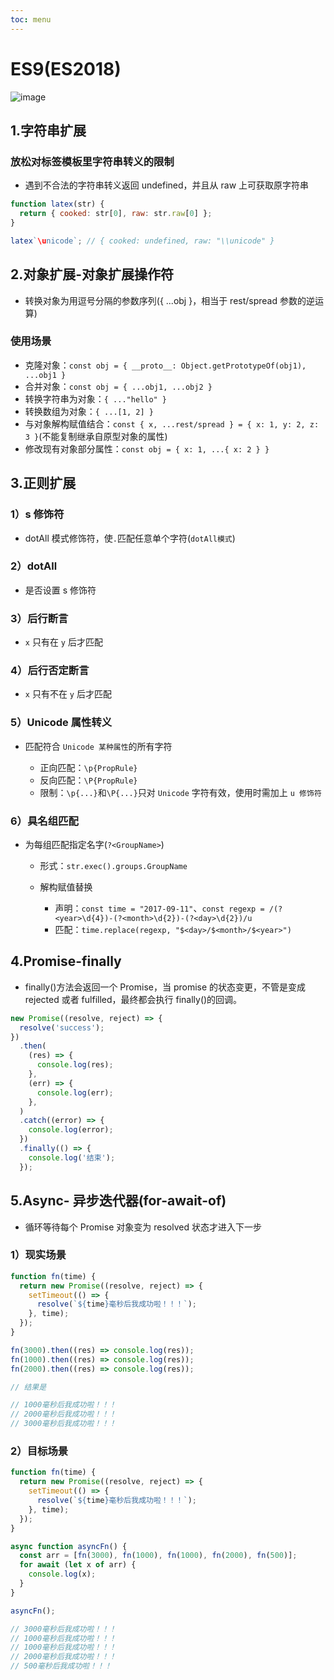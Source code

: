 ```yaml
---
toc: menu
---
```


# ES9(ES2018)

![image](images/es/5.png)

## 1.字符串扩展

### 放松对标签模板里字符串转义的限制

- 遇到不合法的字符串转义返回 undefined，并且从 raw 上可获取原字符串

```js
function latex(str) {
  return { cooked: str[0], raw: str.raw[0] };
}

latex`\unicode`; // { cooked: undefined, raw: "\\unicode" }
```

## 2.对象扩展-对象扩展操作符

- 转换对象为用逗号分隔的参数序列({ ...obj }，相当于 rest/spread 参数的逆运算)

### 使用场景

- 克隆对象：`const obj = { __proto__: Object.getPrototypeOf(obj1), ...obj1 }`
- 合并对象：`const obj = { ...obj1, ...obj2 }`
- 转换字符串为对象：`{ ..."hello" }`
- 转换数组为对象：`{ ...[1, 2] }`
- 与对象解构赋值结合：`const { x, ...rest/spread } = { x: 1, y: 2, z: 3 }`(不能复制继承自原型对象的属性)
- 修改现有对象部分属性：`const obj = { x: 1, ...{ x: 2 } }`

## 3.正则扩展

### 1）s 修饰符

- dotAll 模式修饰符，使`.`匹配任意单个字符(`dotAll模式`)

### 2）dotAll

- 是否设置 s 修饰符

### 3）后行断言

- `x` 只有在 `y` 后才匹配

### 4）后行否定断言

- `x` 只有不在 `y` 后才匹配

### 5）Unicode 属性转义

- 匹配符合 `Unicode 某种属性`的所有字符

  - 正向匹配：`\p{PropRule}`
  - 反向匹配：`\P{PropRule}`
  - 限制：`\p{...}`和`\P{...}`只对 `Unicode` 字符有效，使用时需加上 `u 修饰符`

### 6）具名组匹配

- 为每组匹配指定名字(`?<GroupName>`)

  - 形式：`str.exec().groups.GroupName`

  - 解构赋值替换
    - 声明：`const time = "2017-09-11"`、`const regexp = /(?<year>\d{4})-(?<month>\d{2})-(?<day>\d{2})/u`
    - 匹配：`time.replace(regexp, "$<day>/$<month>/$<year>")`

## 4.Promise-finally

- finally()方法会返回一个 Promise，当 promise 的状态变更，不管是变成 rejected 或者 fulfilled，最终都会执行 finally()的回调。

```js
new Promise((resolve, reject) => {
  resolve('success');
})
  .then(
    (res) => {
      console.log(res);
    },
    (err) => {
      console.log(err);
    },
  )
  .catch((error) => {
    console.log(error);
  })
  .finally(() => {
    console.log('结束');
  });
```

## 5.Async- 异步迭代器(for-await-of)

- 循环等待每个 Promise 对象变为 resolved 状态才进入下一步

### 1）现实场景

```js
function fn(time) {
  return new Promise((resolve, reject) => {
    setTimeout(() => {
      resolve(`${time}毫秒后我成功啦！！！`);
    }, time);
  });
}

fn(3000).then((res) => console.log(res));
fn(1000).then((res) => console.log(res));
fn(2000).then((res) => console.log(res));

// 结果是

// 1000毫秒后我成功啦！！！
// 2000毫秒后我成功啦！！！
// 3000毫秒后我成功啦！！！
```

### 2）目标场景

```js
function fn(time) {
  return new Promise((resolve, reject) => {
    setTimeout(() => {
      resolve(`${time}毫秒后我成功啦！！！`);
    }, time);
  });
}

async function asyncFn() {
  const arr = [fn(3000), fn(1000), fn(1000), fn(2000), fn(500)];
  for await (let x of arr) {
    console.log(x);
  }
}

asyncFn();

// 3000毫秒后我成功啦！！！
// 1000毫秒后我成功啦！！！
// 1000毫秒后我成功啦！！！
// 2000毫秒后我成功啦！！！
// 500毫秒后我成功啦！！！
```
